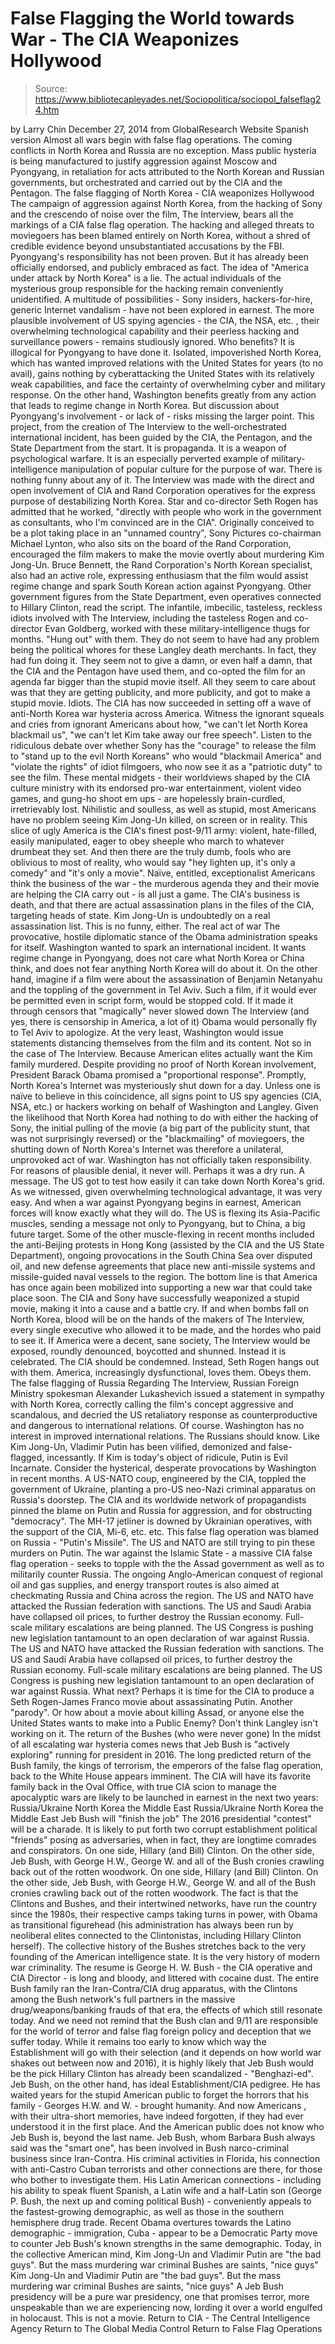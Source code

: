 # False Flagging the World towards War - The CIA Weaponizes Hollywood

> Source: https://www.bibliotecapleyades.net/Sociopolitica/sociopol_falseflag24.htm

by Larry Chin December 27, 2014 from GlobalResearch Website
Spanish version
Almost all wars begin with false flag operations. The coming conflicts in North Korea and Russia are no exception. Mass public hysteria is being manufactured to justify aggression against Moscow and Pyongyang, in retaliation for acts attributed to the North Korean and Russian governments, but orchestrated and carried out by the CIA and the Pentagon.
The false flagging of North Korea - CIA weaponizes Hollywood The campaign of aggression against North Korea, from the hacking of Sony and the crescendo of noise over the film, The Interview, bears all the markings of a CIA false flag operation. The hacking and alleged threats to moviegoers has been blamed entirely on North Korea, without a shred of credible evidence beyond unsubstantiated accusations by the FBI. Pyongyang's responsibility has not been proven. But it has already been officially endorsed, and publicly embraced as fact. The idea of "America under attack by North Korea" is a lie. The actual individuals of the mysterious group responsible for the hacking remain conveniently unidentified. A multitude of possibilities - Sony insiders, hackers-for-hire, generic Internet vandalism - have not been explored in earnest.
The more plausible involvement of US spying agencies - the CIA, the NSA, etc. , their overwhelming technological capability and their peerless hacking and surveillance powers - remains studiously ignored. Who benefits?
It is illogical for Pyongyang to have done it. Isolated, impoverished North Korea, which has wanted improved relations with the United States for years (to no avail), gains nothing by cyberattacking the United States with its relatively weak capabilities, and face the certainty of overwhelming cyber and military response.
On the other hand, Washington benefits greatly from any action that leads to regime change in North Korea. But discussion about Pyongyang's involvement - or lack of - risks missing the larger point. This project, from the creation of The Interview to the well-orchestrated international incident, has been guided by the CIA, the Pentagon, and the State Department from the start. It is propaganda. It is a weapon of psychological warfare. It is an especially perverted example of military-intelligence manipulation of popular culture for the purpose of war. There is nothing funny about any of it. The Interview was made with the direct and open involvement of CIA and Rand Corporation operatives for the express purpose of destabilizing North Korea.
Star and co-director Seth Rogen has admitted that he worked,
"directly with people who work in the government as consultants, who I'm convinced are in the CIA".
Originally conceived to be a plot taking place in an "unnamed country", Sony Pictures co-chairman Michael Lynton, who also sits on the board of the Rand Corporation, encouraged the film makers to make the movie overtly about murdering Kim Jong-Un.
Bruce Bennett, the Rand Corporation's North Korean specialist, also had an active role, expressing enthusiasm that the film would assist regime change and spark South Korean action against Pyongyang.
Other government figures from the State Department, even operatives connected to Hillary Clinton, read the script. The infantile, imbecilic, tasteless, reckless idiots involved with The Interview, including the tasteless Rogen and co-director Evan Goldberg, worked with these military-intelligence thugs for months. "Hung out" with them.
They do not seem to have had any problem being the political whores for these Langley death merchants. In fact, they had fun doing it. They seem not to give a damn, or even half a damn, that the CIA and the Pentagon have used them, and co-opted the film for an agenda far bigger than the stupid movie itself.
All they seem to care about was that they are getting publicity, and more publicity, and got to make a stupid movie. Idiots. The CIA has now succeeded in setting off a wave of anti-North Korea war hysteria across America.
Witness the ignorant squeals and cries from ignorant Americans about how,
"we can't let North Korea blackmail us", "we can't let Kim take away our free speech".
Listen to the ridiculous debate over whether Sony has the "courage" to release the film to "stand up to the evil North Koreans" who would "blackmail America" and "violate the rights" of idiot filmgoers, who now see it as a "patriotic duty" to see the film. These mental midgets - their worldviews shaped by the CIA culture ministry with its endorsed pro-war entertainment, violent video games, and gung-ho shoot em ups - are hopelessly brain-curdled, irretrievably lost. Nihilistic and soulless, as well as stupid, most Americans have no problem seeing Kim Jong-Un killed, on screen or in reality.
This slice of ugly America is the CIA's finest post-9/11 army: violent, hate-filled, easily manipulated, eager to obey sheeple who march to whatever drumbeat they set. And then there are the truly dumb, fools who are oblivious to most of reality, who would say "hey lighten up, it's only a comedy" and "it's only a movie". Naïve, entitled, exceptionalist Americans think the business of the war - the murderous agenda they and their movie are helping the CIA carry out - is all just a game. The CIA's business is death, and that there are actual assassination plans in the files of the CIA, targeting heads of state.
Kim Jong-Un is undoubtedly on a real assassination list. This is no funny, either.
The real act of war The provocative, hostile diplomatic stance of the Obama administration speaks for itself. Washington wanted to spark an international incident.
It wants regime change in Pyongyang, does not care what North Korea or China think, and does not fear anything North Korea will do about it. On the other hand, imagine if a film were about the assassination of Benjamin Netanyahu and the toppling of the government in Tel Aviv. Such a film, if it would ever be permitted even in script form, would be stopped cold.
If it made it through censors that "magically" never slowed down The Interview (and yes, there is censorship in America, a lot of it) Obama would personally fly to Tel Aviv to apologize. At the very least, Washington would issue statements distancing themselves from the film and its content. Not so in the case of The Interview. Because American elites actually want the Kim family murdered. Despite providing no proof of North Korean involvement, President Barack Obama promised a "proportional response". Promptly, North Korea's Internet was mysteriously shut down for a day. Unless one is naïve to believe in this coincidence, all signs point to US spy agencies (CIA, NSA, etc.) or hackers working on behalf of Washington and Langley. Given the likelihood that North Korea had nothing to do with either the hacking of Sony, the initial pulling of the movie (a big part of the publicity stunt, that was not surprisingly reversed) or the "blackmailing" of moviegoers, the shutting down of North Korea's Internet was therefore a unilateral, unprovoked act of war.
Washington has not officially taken responsibility. For reasons of plausible denial, it never will. Perhaps it was a dry run. A message. The US got to test how easily it can take down North Korea's grid. As we witnessed, given overwhelming technological advantage, it was very easy. And when a war against Pyongyang begins in earnest, American forces will know exactly what they will do. The US is flexing its Asia-Pacific muscles, sending a message not only to Pyongyang, but to China, a big future target.
Some of the other muscle-flexing in recent months included the anti-Beijing protests in Hong Kong (assisted by the CIA and the US State Department), ongoing provocations in the South China Sea over disputed oil, and new defense agreements that place new anti-missile systems and missile-guided naval vessels to the region. The bottom line is that America has once again been mobilized into supporting a new war that could take place soon. The CIA and Sony have successfully weaponized a stupid movie, making it into a cause and a battle cry. If and when bombs fall on North Korea, blood will be on the hands of the makers of The Interview, every single executive who allowed it to be made, and the hordes who paid to see it. If America were a decent, sane society, The Interview would be exposed, roundly denounced, boycotted and shunned. Instead it is celebrated. The CIA should be condemned. Instead, Seth Rogen hangs out with them.
America, increasingly dysfunctional, loves them. Obeys them.
The false flagging of Russia Regarding The Interview, Russian Foreign Ministry spokesman Alexander Lukashevich issued a statement in sympathy with North Korea, correctly calling the film's concept aggressive and scandalous, and decried the US retaliatory response as counterproductive and dangerous to international relations. Of course. Washington has no interest in improved international relations. The Russians should know. Like Kim Jong-Un, Vladimir Putin has been vilified, demonized and false-flagged, incessantly. If Kim is today's object of ridicule, Putin is Evil Incarnate. Consider the hysterical, desperate provocations by Washington in recent months. A US-NATO coup, engineered by the CIA, toppled the government of Ukraine, planting a pro-US neo-Nazi criminal apparatus on Russia's doorstep. The CIA and its worldwide network of propagandists pinned the blame on Putin and Russia for aggression, and for obstructing "democracy". The MH-17 jetliner is downed by Ukrainian operatives, with the support of the CIA, Mi-6, etc. etc. This false flag operation was blamed on Russia - "Putin's Missile". The US and NATO are still trying to pin these murders on Putin. The war against the Islamic State - a massive CIA false flag operation - seeks to topple with the the Assad government as well as to militarily counter Russia.
The ongoing Anglo-American conquest of regional oil and gas supplies, and energy transport routes is also aimed at checkmating Russia and China across the region.
The US and NATO have attacked the Russian federation with sanctions. The US and Saudi Arabia have collapsed oil prices, to further destroy the Russian economy. Full-scale military escalations are being planned. The US Congress is pushing new legislation tantamount to an open declaration of war against Russia.
The US and NATO have attacked the Russian federation with sanctions.
The US and Saudi Arabia have collapsed oil prices, to further destroy the Russian economy.
Full-scale military escalations are being planned.
The US Congress is pushing new legislation tantamount to an open declaration of war against Russia.
What next?
Perhaps it is time for the CIA to produce a Seth Rogen-James Franco movie about assassinating Putin. Another "parody". Or how about a movie about killing Assad, or anyone else the United States wants to make into a Public Enemy? Don't think Langley isn't working on it.
The return of the Bushes (who were never gone) In the midst of all escalating war hysteria comes news that Jeb Bush is "actively exploring" running for president in 2016. The long predicted return of the Bush family, the kings of terrorism, the emperors of the false flag operation, back to the White House appears imminent. The CIA will have its favorite family back in the Oval Office, with true CIA scion to manage the apocalyptic wars are likely to be launched in earnest in the next two years:
Russia/Ukraine North Korea the Middle East
Russia/Ukraine
North Korea
the Middle East
Jeb Bush will "finish the job" The 2016 presidential "contest" will be a charade. It is likely to put forth two corrupt establishment political "friends" posing as adversaries, when in fact, they are longtime comrades and conspirators.
On one side, Hillary (and Bill) Clinton. On the other side, Jeb Bush, with George H.W., George W. and all of the Bush cronies crawling back out of the rotten woodwork.
On one side, Hillary (and Bill) Clinton.
On the other side, Jeb Bush, with George H.W., George W. and all of the Bush cronies crawling back out of the rotten woodwork.
The fact is that the Clintons and Bushes, and their intertwined networks, have run the country since the 1980s, their respective camps taking turns in power, with Obama as transitional figurehead (his administration has always been run by neoliberal elites connected to the Clintonistas, including Hillary Clinton herself). The collective history of the Bushes stretches back to the very founding of the American intelligence state. It is the very history of modern war criminality. The resume is George H. W. Bush - the CIA operative and CIA Director - is long and bloody, and littered with cocaine dust.
The entire Bush family ran the Iran-Contra/CIA drug apparatus, with the Clintons among the Bush network's full partners in the massive drug/weapons/banking frauds of that era, the effects of which still resonate today.
And we need not remind that the Bush clan and 9/11 are responsible for the world of terror and false flag foreign policy and deception that we suffer today. While it remains too early to know which way the Establishment will go with their selection (and it depends on how world war shakes out between now and 2016), it is highly likely that Jeb
Bush would be the pick Hillary Clinton has already been scandalized - "Benghazi-ed".
Jeb Bush, on the other hand, has ideal Establishment/CIA pedigree. He has waited years for the stupid American public to forget the horrors that his family - Georges H.W. and W. - brought humanity. And now Americans , with their ultra-short memories, have indeed forgotten, if they had ever understood it in the first place. And the American public does not know who Jeb Bush is, beyond the last name.
Jeb Bush, whom Barbara Bush always said was the "smart one", has been involved in Bush narco-criminal business since Iran-Contra. His criminal activities in Florida, his connection with anti-Castro Cuban terrorists and other connections are there, for those who bother to investigate them.
His Latin American connections - including his ability to speak fluent Spanish, a Latin wife and a half-Latin son (George P. Bush, the next up and coming political Bush) - conveniently appeals to the fastest-growing demographic, as well as those in the southern hemisphere drug trade.
Recent Obama overtures towards the Latino demographic - immigration, Cuba - appear to be a Democratic Party move to counter Jeb Bush's known strengths in the same demographic. Today, in the collective American mind,
Kim Jong-Un and Vladimir Putin are "the bad guys". But the mass murdering war criminal Bushes are saints, "nice guys"
Kim Jong-Un and Vladimir Putin are "the bad guys".
But the mass murdering war criminal Bushes are saints, "nice guys"
A Jeb Bush presidency will be a pure war presidency, one that promises terror, more unspeakable than we are experiencing now, lording it over a world engulfed in holocaust. This is not a movie.
Return to CIA - The Central Intelligence Agency
Return to The Global Media Control
Return to False Flag Operations
